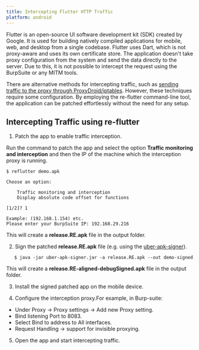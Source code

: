 ```yaml
--- 
title: Intercepting Flutter HTTP Traffic
platform: android 
---
```


Flutter is an open-source UI software development kit (SDK) created by Google. It is used for building natively compiled applications for mobile, web, and desktop from a single codebase. Flutter uses Dart, which is not proxy-aware and uses its own certificate store. The application doesn't take proxy configuration from the system and send the data directly to the server. Due to this, it is not possible to intercept the request using the BurpSuite or any MITM tools.


There are alternative methods for intercepting traffic, such as [sending traffic to the proxy through ProxyDroid/iptables](https://blog.nviso.eu/2019/08/13/intercepting-traffic-from-android-flutter-applications/). However, these techniques require some configuration. By employing the re-flutter command-line tool, the application can be patched effortlessly without the need for any setup.

## Intercepting Traffic using re-flutter

1. Patch the app to enable traffic interception.

Run the command to patch the app and select the option **Traffic monitoring and interception** and then the IP of the machine which the interception proxy is running.
```
$ reflutter demo.apk

Choose an option:

    Traffic monitoring and interception
    Display absolute code offset for functions

[1/2]? 1

Example: (192.168.1.154) etc.
Please enter your BurpSuite IP: 192.168.29.216
```

This will create a **release.RE.apk** file in the output folder.

2. Sign the patched **release.RE.apk** file (e.g. using the [uber-apk-signer](https://github.com/patrickfav/uber-apk-signer)).

```
   $ java -jar uber-apk-signer.jar -a release.RE.apk --out demo-signed
```

This will create a **release.RE-aligned-debugSigned.apk** file in the output folder.

3. Install the signed patched app on the mobile device.

4. Configure the interception proxy.For example, in Burp-suite:
  - Under Proxy -> Proxy settings -> Add new Proxy setting.
  - Bind listening Port to 8083.
  - Select Bind to address to All interfaces.
  - Request Handling -> support for invisible proxying.

5. Open the app and start intercepting traffic.
